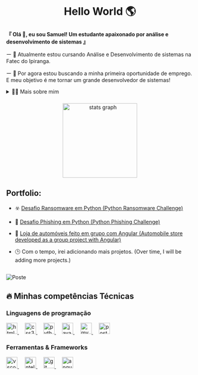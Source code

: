 <h1 align="center">Hello World 🌎</h1>

###

<p align="left">
  
 **『 Olá 👋, eu sou Samuel! Um estudante apaixonado por análise e desenvolvimento de sistemas 』**

   ー 🎐 Atualmente estou cursando Análise e Desenvolvimento de sistemas na Fatec do Ipiranga.
   
   ー 🎯 Por agora estou buscando a minha primeira oportunidade de emprego. E meu objetivo é me tornar um grande desenvolvedor de sistemas!
</p>

<details>
  <summary>👨‍💻 Mais sobre mim</summary>

  - 💬 Tenho 19 anos e atualmente estudo tanto na faculdade quanto de forma autônoma. Possuo um nível pré-avançado em inglês e experiência considerável com linguagens de programação, entre outras habilidades. Durante meu período na ETEC, desenvolvi importantes soft skills, o que acabou me permitindo aprimorar minha comunicação e interagir de maneira mais aberta com as pessoas ao meu redor.

  - 🎮 Meus hobbies, quando tenho tempo livre, incluem atividades voltadas ao lazer, como jogar videogames, ler mangás ou ir à academia para exercitar os músculos.
</details>

###

<div align="center">
  <img src="https://github-readme-stats.vercel.app/api?username=AgainSantos&hide_title=false&hide_rank=false&show_icons=true&include_all_commits=true&count_private=true&disable_animations=false&theme=vue-dark&locale=pt-br&hide_border=false&custom_title=Minhas%20estat%C3%ADsticas%20do%20GITHUB" height="200" alt="stats graph"  />
</div>

## Portfolio:

 - ☣️ [Desafio Ransomware em Python (Python Ransomware Challenge) ](https://github.com/AgainSantos/cibersecurity-desafio-ransomware)

 - 🎣 [Desafio Phishing em Python (Python Phishing Challenge) ](https://github.com/AgainSantos/cibersecurity-desafio-phishing)

- 🚗 [Loja de automóveis feito em grupo com Angular (Automobile store developed as a group project with Angular) ](https://github.com/CaioTBarbieri/Projetta)

- 🕒 Com o tempo, irei adicionando mais projetos. (Over time, I will be adding more projects.)

  ##
  
<p align="left">
  <img align="center" src="https://i.pinimg.com/originals/e0/1a/35/e01a354a45f835fba2448f65a5c7a7f5.gif" alt="Poste">
</p>

## 🔥 Minhas competências Técnicas

 <!-- Seção: Linguagens de programação -->
<div style="flex-basis: 48%;">
  <h3>Linguagens de programação</h3>
  <a href="https://www.w3.org/html/" target="https://www.w3schools.com/html/html_intro.asp">
    <img src="https://cdn.jsdelivr.net/gh/devicons/devicon/icons/html5/html5-original.svg" height="30" alt="html5 logo" />
  </a>
  <img width="12" />
  <a href="https://www.w3.org/Style/CSS/" target="https://www.w3schools.com/css/default.asp">
    <img src="https://cdn.jsdelivr.net/gh/devicons/devicon/icons/css3/css3-original.svg" height="30" alt="css3 logo" />
  </a>
  <img width="12" />
  <a href="https://www.python.org" target="https://www.python.org/">
    <img src="https://cdn.jsdelivr.net/gh/devicons/devicon/icons/python/python-original.svg" height="30" alt="python logo" />
  </a>
  <img width="12" />
  <a href="https://www.java.com" target="https://www.java.com/en/download/">
    <img src="https://cdn.jsdelivr.net/gh/devicons/devicon/icons/java/java-original.svg" height="30" alt="java logo" />
  </a>
  <img width="12" />
  <a href="https://www.mysql.com/" target="https://www.mysql.com/downloads/">
    <img src="https://cdn.jsdelivr.net/gh/devicons/devicon/icons/mysql/mysql-original.svg" height="30" alt="mysql logo" />
  </a>
  <img width="12" />
  <a href="https://www.postgresql.org/" target="https://www.postgresql.org/download/">
    <img src="https://cdn.jsdelivr.net/gh/devicons/devicon/icons/postgresql/postgresql-original.svg" height="30" alt="postgresql logo" />
  </a>
</div>

###

<!-- Seção: Ferramentas & Frameworks -->
<div style="flex-basis: 48%;">
  <h3>Ferramentas & Frameworks</h3>
  <a href="https://code.visualstudio.com/" target="https://code.visualstudio.com/download">
    <img src="https://cdn.jsdelivr.net/gh/devicons/devicon/icons/vscode/vscode-original.svg" height="30" alt="vscode logo" />
  </a>
  <img width="12" />
  <a href="https://www.jetbrains.com/idea/" target="https://www.jetbrains.com/pt-br/idea/download/?section=windows">
    <img src="https://cdn.jsdelivr.net/gh/devicons/devicon/icons/intellij/intellij-original.svg" height="30" alt="intellij logo" />
  </a>
  <img width="12" />
  <a href="https://git-scm.com/" target="https://github.com/">
    <img src="https://cdn.jsdelivr.net/gh/devicons/devicon/icons/git/git-original.svg" height="30" alt="git logo" />
  </a>
   <img width="12" />
  <a href="https://angular.dev/" target="https://angular.dev/installation">
    <img src="https://cdn.jsdelivr.net/gh/devicons/devicon/icons/angular/angular-original.svg" height="30" alt="angular logo" />
  </a>
</div>


###
